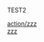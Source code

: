 TEST2

<a href="https://github.com/mmoreti/action/zzz">action/zzz</a>
<br/>
<a href="https://github.com/mmoreti/zzz">zzz</a>
